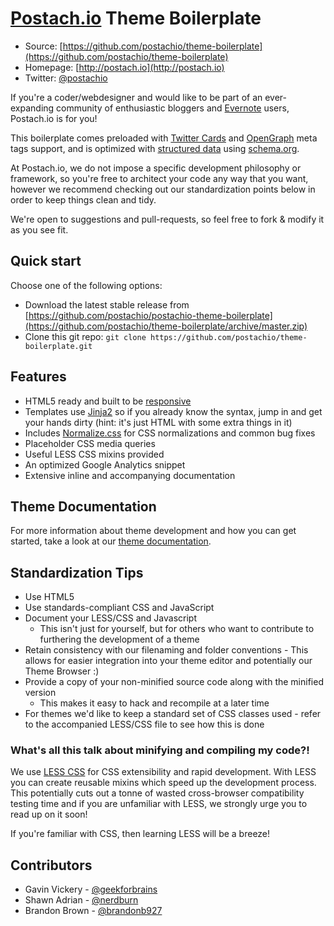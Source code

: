 # [Postach.io](http://postach.io) Theme Boilerplate

* Source: [https://github.com/postachio/theme-boilerplate](https://github.com/postachio/theme-boilerplate)
* Homepage: [http://postach.io](http://postach.io)
* Twitter: [@postachio](http://twitter.com/postachio)

If you're a coder/webdesigner and would like to be part of an ever-expanding
community of enthusiastic bloggers and [Evernote](http://evernote.com) users, Postach.io is for you!

This boilerplate comes preloaded with [Twitter Cards](https://dev.twitter.com/docs/cards) and
[OpenGraph](http://ogp.me) meta tags support, and is optimized with
[structured data](https://support.google.com/webmasters/answer/2650907?hl=en) using
[schema.org](http://schema.org/).

At Postach.io, we do not impose a specific development philosophy or framework, so you're free to architect your code any way that you want, however we recommend checking out our standardization points below in order to keep things clean and tidy.

We're open to suggestions and pull-requests, so feel free to fork &amp; modify it as you see fit.


## Quick start

Choose one of the following options:

- Download the latest stable release from [https://github.com/postachio/postachio-theme-boilerplate](https://github.com/postachio/theme-boilerplate/archive/master.zip)
- Clone this git repo: `git clone https://github.com/postachio/theme-boilerplate.git`


## Features

* HTML5 ready and built to be [responsive](http://alistapart.com/article/responsive-web-design)
* Templates use [Jinja2](http://jinja.pocoo.org/docs/) so if you already know the syntax, jump in and get your hands dirty (hint: it's just HTML with some extra things in it)
* Includes [Normalize.css](http://necolas.github.com/normalize.css/) for CSS normalizations and common bug fixes
* Placeholder CSS media queries
* Useful LESS CSS mixins provided
* An optimized Google Analytics snippet
* Extensive inline and accompanying documentation


## Theme Documentation

For more information about theme development and how you can get started, take a look at our [theme documentation](http://docs.postach.io).


## Standardization Tips

- Use HTML5
- Use standards-compliant CSS and JavaScript
- Document your LESS/CSS and Javascript
    - This isn't just for yourself, but for others who want to contribute to furthering the development of a theme
- Retain consistency with our filenaming and folder conventions - This allows for easier integration into your theme editor and potentially our Theme Browser :)
- Provide a copy of your non-minified source code along with the minified version
    - This makes it easy to hack and recompile at a later time
- For themes we'd like to keep a standard set of CSS classes used - refer to the accompanied LESS/CSS file to see how
this is done


### What's all this talk about minifying and compiling my code?!

We use [LESS CSS](http://lesscss.org/) for CSS extensibility and rapid development. With LESS you can create reusable mixins which speed up the development process. This potentially cuts out a tonne of wasted cross-browser compatibility testing time and if you are unfamiliar with LESS, we strongly urge you to read up on it soon! 

If you're familiar with CSS, then learning LESS will be a breeze!



## Contributors

- Gavin Vickery - [@geekforbrains](https://twitter.com/geekforbrains)
- Shawn Adrian - [@nerdburn](https://twitter.com/nerdburn)
- Brandon Brown - [@brandonb927](https://twitter.com/brandonb927)
